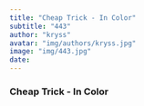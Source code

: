 ```yaml
---
title: "Cheap Trick - In Color"
subtitle: "443"
author: "kryss"
avatar: "img/authors/kryss.jpg"
image: "img/443.jpg"
date:
---
```


### Cheap Trick - In Color
